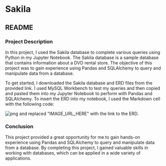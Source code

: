 # Sakila
 
## README

### Project Description

In this project, I used the Sakila database to complete various queries using Python in my Jupyter Notebook. The Sakila database is a sample database that contains information about a DVD rental store. The objective of this project was to gain experience using Pandas and SQLAlchemy to query and manipulate data from a database.

To get started, I downloaded the Sakila database and ERD files from the provided link. I used MySQL Workbench to test my queries and then copied and pasted them into my Jupyter Notebook to perform with Pandas and SQLAlchemy. To insert the ERD into my notebook, I used the Markdown cell with the following code: 

![png](IMAGE_URL_HERE) and replaced "IMAGE_URL_HERE" with the link to the ERD.

### Conclusion

This project provided a great opportunity for me to gain hands-on experience using Pandas and SQLAlchemy to query and manipulate data from a database. By completing this project, I gained valuable skills in working with databases, which can be applied in a wide variety of applications.
